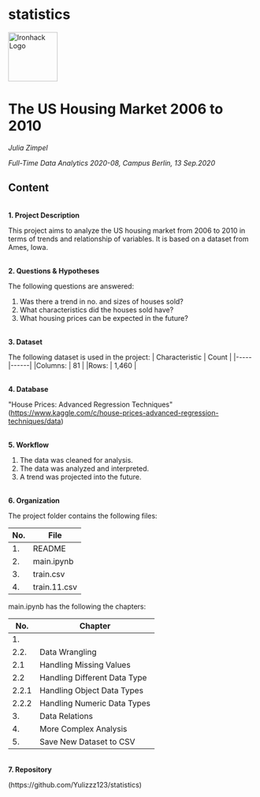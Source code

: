 # statistics

<img src="https://bit.ly/2VnXWr2" alt="Ironhack Logo" width="100"/>


# The US Housing Market 2006 to 2010

*Julia Zimpel*

*Full-Time Data Analytics 2020-08, Campus Berlin, 13 Sep.2020*


## Content

\
**1. Project Description**

This project aims to analyze the US housing market from 2006 to 2010 in terms of trends and relationship of variables.
It is based on a dataset from Ames, Iowa.

\
**2. Questions & Hypotheses** 

The following questions are answered:

1. Was there a trend in no. and sizes of houses sold? 
2. What characteristics did the houses sold have?
3. What housing prices can be expected in the future?

\
**3. Dataset**

The following dataset is used in the project:
| Characteristic | Count |
|-----|------|
|Columns: | 81 |
|Rows: | 1,460 |

\
**4. Database**

"House Prices: Advanced Regression Techniques" <Link>(https://www.kaggle.com/c/house-prices-advanced-regression-techniques/data)

\
**5. Workflow**

1. The data was cleaned for analysis. 
2. The data was analyzed and interpreted.
3. A trend was projected into the future.

\
**6. Organization**

The project folder contains the following files:

| No. | File |
|-----|------|
|1. | README |
|2. | main.ipynb |
|3. | train.csv |
|4. | train.11.csv |


main.ipynb has the following the chapters:

| No. | Chapter |
|-----|------|
| 1. || Import libraries and Load Data |
| 2.2. | Data Wrangling |
| 2.1 | Handling Missing Values |
| 2.2 | Handling Different Data Type |
| 2.2.1 | Handling Object Data Types |
| 2.2.2 | Handling Numeric Data Types |
| 3. | Data Relations |
| 4. | More Complex Analysis |
| 5. | Save New Dataset to CSV |
    
\
**7. Repository**
<Link> (https://github.com/Yulizzz123/statistics)
